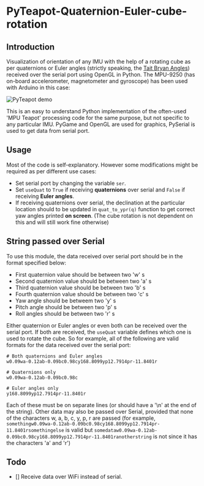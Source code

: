 # PyTeapot-Quaternion-Euler-cube-rotation

## Introduction

Visualization of orientation of any IMU with the help of a rotating cube as per quaternions or Euler angles (strictly speaking, the [Tait Bryan Angles](https://en.wikipedia.org/wiki/Euler_angles#Tait%E2%80%93Bryan_angles)) received over the serial port using OpenGL in Python. The MPU-9250 (has on-board accelerometer, magnetometer and gyroscope) has been used with Arduino in this case:

![PyTeapot demo](https://github.com/thecountoftuscany/PyTeapot-Quaternion-Euler-cube-rotation/blob/master/resources/pyteapot-gif.gif)

This is an easy to understand Python implementation of the often-used 'MPU Teapot' processing code for the same purpose, but not specific to any particular IMU. PyGame and OpenGL are used for graphics, PySerial is used to get data from serial port.

## Usage

Most of the code is self-explanatory. However some modifications might be required as per different use cases:

- Set serial port by changing the variable `ser`.
- Set `useQuat` to `True` if receiving **quaternions** over serial and `False` if receiving **Euler angles**.
- If receiving quaternions over serial, the declination at the particular location should to be updated in `quat_to_ypr(q)` function to get correct yaw angles printed **on screen**. (The cube rotation is not dependent on this and will still work fine otherwise)

## String passed over Serial

To use this module, the data received over serial port should be in the format specified below:

- First quaternion value should be between two 'w' s
- Second quaternion value should be between two 'a' s
- Third quaternion value should be between two 'b' s
- Fourth quaternion value should be between two 'c' s
- Yaw angle should be betweem two 'y' s
- Pitch angle should be between two 'p' s
- Roll angles should be between two 'r' s

Either quaternion or Euler angles or even both can be received over the serial port. If both are received, the `useQuat` variable defines which one is used to rotate the cube. So for example, all of the following are valid formats for the data received over the serial port:

```
# Both quaternions and Euler angles
w0.09wa-0.12ab-0.09bc0.98cy168.8099yp12.7914pr-11.8401r

# Quaternions only
w0.09wa-0.12ab-0.09bc0.98c

# Euler angles only
y168.8099yp12.7914pr-11.8401r
```

Each of these must be on separate lines (or should have a '\n' at the end of the string). Other data may also be passed over Serial, provided that none of the characters w, a, b, c, y, p, r are passed (for example, `somethingw0.09wa-0.12ab-0.09bc0.98cy168.8099yp12.7914pr-11.8401rsomethingelse` is valid but `somedataw0.09wa-0.12ab-0.09bc0.98cy168.8099yp12.7914pr-11.8401ranotherstring` is not since it has the characters 'a' and 'r')

## Todo

- [] Receive data over WiFi instead of serial.
